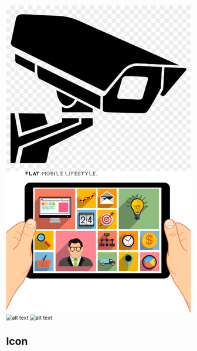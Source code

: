 ![alt text](https://github.com/SangrafHuang/Icon/blob/main/242-2423246_vector-camera-cctv-camera-logo-png-transparent-png.png.jpg?raw=true)
![alt text](https://github.com/SangrafHuang/Icon/blob/main/pngwing.com.png?raw=true)
![alt text]([https://github.com/SangrafHuang/Icon/blob/main/Stamp%20eCO-KOD.png](https://github.com/SangrafHuang/Icon/blob/main/2021-10-02.jpg)?raw=true)
![alt text](?raw=true)
# Icon
